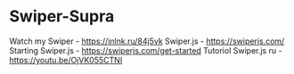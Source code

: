 # Swiper-Supra
Watch my Swiper - https://inlnk.ru/84j5vk
Swiper.js - https://swiperjs.com/
Starting Swiper.js - https://swiperjs.com/get-started
Tutoriol Swiper.js ru - https://youtu.be/OjVK055CTNI
